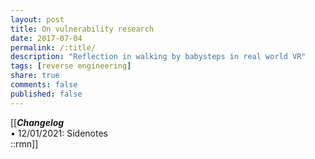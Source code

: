 ```yaml
---
layout: post
title: On vulnerability research
date: 2017-07-04
permalink: /:title/
description: "Reflection in walking by babysteps in real world VR"
tags: [reverse engineering]
share: true
comments: false
published: false
---
```




[[***Changelog***<br/>
• 12/01/2021: Sidenotes <br/>
::rmn]]

